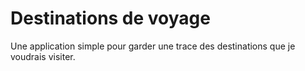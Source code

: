 # Destinations de voyage

Une application simple pour garder une trace 
des destinations que je voudrais visiter.
